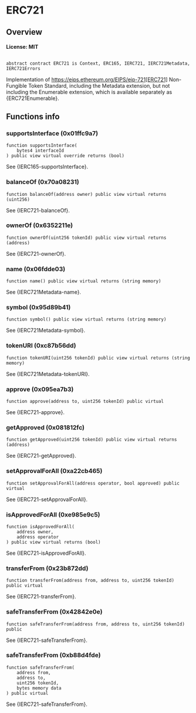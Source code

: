 # ERC721

## Overview

#### License: MIT

## 

```solidity
abstract contract ERC721 is Context, ERC165, IERC721, IERC721Metadata, IERC721Errors
```

Implementation of https://eips.ethereum.org/EIPS/eip-721[ERC721] Non-Fungible Token Standard, including
the Metadata extension, but not including the Enumerable extension, which is available separately as
{ERC721Enumerable}.
## Functions info

### supportsInterface (0x01ffc9a7)

```solidity
function supportsInterface(
    bytes4 interfaceId
) public view virtual override returns (bool)
```

See {IERC165-supportsInterface}.
### balanceOf (0x70a08231)

```solidity
function balanceOf(address owner) public view virtual returns (uint256)
```

See {IERC721-balanceOf}.
### ownerOf (0x6352211e)

```solidity
function ownerOf(uint256 tokenId) public view virtual returns (address)
```

See {IERC721-ownerOf}.
### name (0x06fdde03)

```solidity
function name() public view virtual returns (string memory)
```

See {IERC721Metadata-name}.
### symbol (0x95d89b41)

```solidity
function symbol() public view virtual returns (string memory)
```

See {IERC721Metadata-symbol}.
### tokenURI (0xc87b56dd)

```solidity
function tokenURI(uint256 tokenId) public view virtual returns (string memory)
```

See {IERC721Metadata-tokenURI}.
### approve (0x095ea7b3)

```solidity
function approve(address to, uint256 tokenId) public virtual
```

See {IERC721-approve}.
### getApproved (0x081812fc)

```solidity
function getApproved(uint256 tokenId) public view virtual returns (address)
```

See {IERC721-getApproved}.
### setApprovalForAll (0xa22cb465)

```solidity
function setApprovalForAll(address operator, bool approved) public virtual
```

See {IERC721-setApprovalForAll}.
### isApprovedForAll (0xe985e9c5)

```solidity
function isApprovedForAll(
    address owner,
    address operator
) public view virtual returns (bool)
```

See {IERC721-isApprovedForAll}.
### transferFrom (0x23b872dd)

```solidity
function transferFrom(address from, address to, uint256 tokenId) public virtual
```

See {IERC721-transferFrom}.
### safeTransferFrom (0x42842e0e)

```solidity
function safeTransferFrom(address from, address to, uint256 tokenId) public
```

See {IERC721-safeTransferFrom}.
### safeTransferFrom (0xb88d4fde)

```solidity
function safeTransferFrom(
    address from,
    address to,
    uint256 tokenId,
    bytes memory data
) public virtual
```

See {IERC721-safeTransferFrom}.
